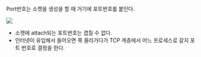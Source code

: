 Port번호는 소켓을 생성을 할 때 거기에 포트번호를 붙인다.


![](https://i.imgur.com/vqczN1O.jpg)

- 소켓에 attach되는 포트번호는 겹칠 수 없다.
- 인터넷이 유입해서 들어오면 쭉 올라가다가 TCP 계층에서 어느 프로세스로 갈지 포트 번호로 결정을 한다.